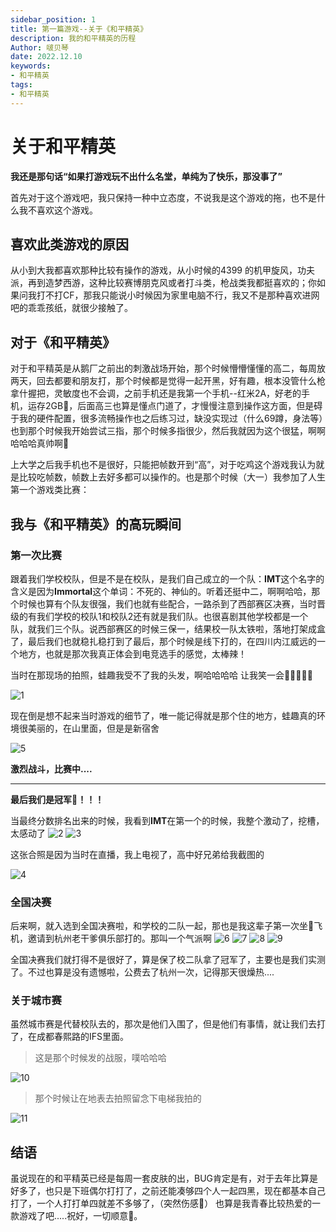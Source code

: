 ```yaml
---
sidebar_position: 1
title: 第一篇游戏--关于《和平精英》
description: 我的和平精英的历程
Author: 啵贝琴 
date: 2022.12.10
keywords:
- 和平精英
tags: 
- 和平精英
---
```


# 关于和平精英

**我还是那句话“如果打游戏玩不出什么名堂，单纯为了快乐，那没事了”**

首先对于这个游戏吧，我只保持一种中立态度，不说我是这个游戏的拖，也不是什么我不喜欢这个游戏。

## 喜欢此类游戏的原因
从小到大我都喜欢那种比较有操作的游戏，从小时候的4399 的机甲旋风，功夫派，再到造梦西游，这种比较赛博朋克风或者打斗类，枪战类我都挺喜欢的；你如果问我打不打CF，那我只能说小时候因为家里电脑不行，我又不是那种喜欢进网吧的乖乖孩纸，就很少接触了。

## 对于《和平精英》
对于和平精英是从鹅厂之前出的刺激战场开始，那个时候懵懵懂懂的高二，每周放两天，回去都要和朋友打，那个时候都是觉得一起开黑，好有趣，根本没管什么枪拿什握把，灵敏度也不会调，之前手机还是我第一个手机--红米2A，好老的手机，运存2GB🤣，后面高三也算是懂点门道了，才慢慢注意到操作这方面，但是碍于我的硬件配置，很多流畅操作也之后练习过，缺没实现过（什么69蹲，身法等）也到那个时候我开始尝试三指，那个时候多指很少，然后我就因为这个很猛，啊啊哈哈哈真帅啊🤪

上大学之后我手机也不是很好，只能把帧数开到“高”，对于吃鸡这个游戏我认为就是比较吃帧数，帧数上去好多都可以操作的。也是那个时候（大一）我参加了人生第一个游戏类比赛：

## 我与《和平精英》的高玩瞬间
### 第一次比赛
跟着我们学校校队，但是不是在校队，是我们自己成立的一个队：**IMT**这个名字的含义是因为**Immortal**这个单词：不死的、神仙的。听着还挺中二，啊啊哈哈，那个时候也算有个队友很强，我们也就有些配合，一路杀到了西部赛区决赛，当时晋级的有我们学校的校队1和校队2还有就是我们队。也很喜剧其他学校都是一个队，就我们三个队。说西部赛区的时候三保一，结果校一队太铁啦，落地打架成盒了，最后我们也就稳扎稳打到了最后，那个时候是线下打的，在四川内江威远的一个地方，也就是那次我真正体会到电竞选手的感觉，太棒辣！

当时在那现场的拍照，蛙趣我受不了我的头发，啊哈哈哈哈 让我笑一会🤣🤣🤣🤣🤣

![1](../../static/life_Page/Games/Games_First/1.jpg)

现在倒是想不起来当时游戏的细节了，唯一能记得就是那个住的地方，蛙趣真的环境很美丽的，在山里面，但是是新宿舍

![5](../../static/life_Page/Games/Games_First/5.jpg)

**激烈战斗，比赛中....**

-----------------------------------------
**最后我们是冠军🥳！！！**

当最终分数排名出来的时候，我看到**IMT**在第一个的时候，我整个激动了，挖槽，太感动了
![2](../../static/life_Page/Games/Games_First/2.jpg)
![3](../../static/life_Page/Games/Games_First/3.jpg)

这张合照是因为当时在直播，我上电视了，高中好兄弟给我截图的

![4](../../static/life_Page/Games/Games_First/4.jpg)

### 全国决赛
后来啊，就入选到全国决赛啦，和学校的二队一起，那也是我这辈子第一次坐🛫飞机，邀请到杭州老干爹俱乐部打的。那叫一个气派啊
![6](../../static/life_Page/Games/Games_First/6.jpg)
![7](../../static/life_Page/Games/Games_First/7.jpg)
![8](../../static/life_Page/Games/Games_First/8.jpg)
![9](../../static/life_Page/Games/Games_First/9.jpg)

全国决赛我们就打得不是很好了，算是保了校二队拿了冠军了，主要也是我们实测了。不过也算是没有遗憾啦，公费去了杭州一次，记得那天很燥热....

### 关于城市赛
虽然城市赛是代替校队去的，那次是他们入围了，但是他们有事情，就让我们去打了，在成都春熙路的IFS里面。

>这是那个时候发的战服，噗哈哈哈

![10](../../static/life_Page/Games/Games_First/10.jpg)

>那个时候让在地表去拍照留念下电梯我拍的

![11](../../static/life_Page/Games/Games_First/11.jpg)

## 结语
虽说现在的和平精英已经是每周一套皮肤的出，BUG肯定是有，对于去年比算是好多了，也只是下班偶尔打打了，之前还能凑够四个人一起四黑，现在都基本自己打了，一个人打打单四就差不多够了，（突然伤感🙁）
也算是我青春比较热爱的一款游戏了吧.....祝好，一切顺意💟。